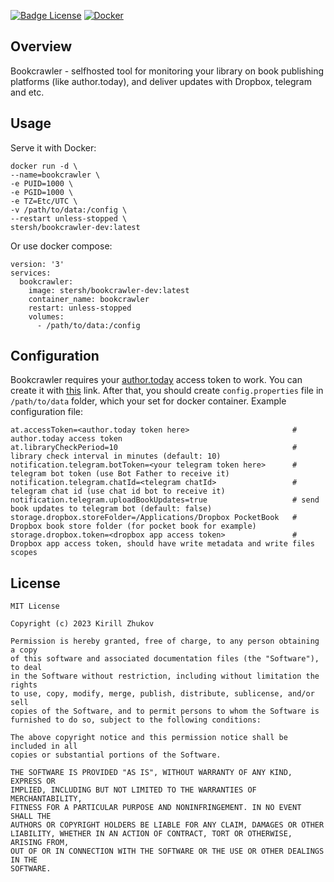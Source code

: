 
[![Badge License](https://img.shields.io/badge/License-MIT-yellow.svg?style=for-the-badge)](https://github.com/siper/BookCrawler/blob/dev/LICENSE)
[![Docker](https://img.shields.io/badge/docker-%230db7ed.svg?style=for-the-badge&logo=docker&logoColor=white)](https://hub.docker.com/repository/docker/stersh/bookmoon-dev/general "Docker hub")

## Overview

Bookcrawler - selfhosted tool for monitoring your library on book publishing platforms (like author.today), and deliver updates with Dropbox, telegram and etc.

## Usage

Serve it with Docker:

```Docker
docker run -d \
--name=bookcrawler \
-e PUID=1000 \
-e PGID=1000 \
-e TZ=Etc/UTC \
-v /path/to/data:/config \
--restart unless-stopped \
stersh/bookcrawler-dev:latest
```

Or use docker compose:

```Docker-compose
version: '3'
services:
  bookcrawler:
    image: stersh/bookcrawler-dev:latest
    container_name: bookcrawler
    restart: unless-stopped
    volumes:
      - /path/to/data:/config
```

## Configuration

Bookcrawler requires your [author.today](https://author.today/) access token to work. You can create it with [this](https://author.today/account/bearer-token) link.
After that, you should create `config.properties` file in `/path/to/data` folder, which your set for docker container.
Example configuration file:

```properties
at.accessToken=<author.today token here>                       # author.today access token
at.libraryCheckPeriod=10                                       # library check interval in minutes (default: 10)
notification.telegram.botToken=<your telegram token here>      # telegram bot token (use Bot Father to receive it)
notification.telegram.chatId=<telegram chatId>                 # telegram chat id (use chat id bot to receive it)
notification.telegram.uploadBookUpdates=true                   # send book updates to telegram bot (default: false)
storage.dropbox.storeFolder=/Applications/Dropbox PocketBook   # Dropbox book store folder (for pocket book for example)
storage.dropbox.token=<dropbox app access token>               # Dropbox app access token, should have write metadata and write files scopes
```

## License

```
MIT License

Copyright (c) 2023 Kirill Zhukov

Permission is hereby granted, free of charge, to any person obtaining a copy
of this software and associated documentation files (the "Software"), to deal
in the Software without restriction, including without limitation the rights
to use, copy, modify, merge, publish, distribute, sublicense, and/or sell
copies of the Software, and to permit persons to whom the Software is
furnished to do so, subject to the following conditions:

The above copyright notice and this permission notice shall be included in all
copies or substantial portions of the Software.

THE SOFTWARE IS PROVIDED "AS IS", WITHOUT WARRANTY OF ANY KIND, EXPRESS OR
IMPLIED, INCLUDING BUT NOT LIMITED TO THE WARRANTIES OF MERCHANTABILITY,
FITNESS FOR A PARTICULAR PURPOSE AND NONINFRINGEMENT. IN NO EVENT SHALL THE
AUTHORS OR COPYRIGHT HOLDERS BE LIABLE FOR ANY CLAIM, DAMAGES OR OTHER
LIABILITY, WHETHER IN AN ACTION OF CONTRACT, TORT OR OTHERWISE, ARISING FROM,
OUT OF OR IN CONNECTION WITH THE SOFTWARE OR THE USE OR OTHER DEALINGS IN THE
SOFTWARE.
```